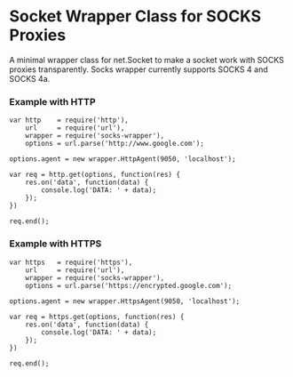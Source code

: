 # Socket Wrapper Class for SOCKS Proxies

A minimal wrapper class for net.Socket to make a socket work with SOCKS proxies transparently. Socks wrapper currently supports SOCKS 4 and SOCKS 4a.

### Example with HTTP

    var http    = require('http'),
        url     = require('url'),
        wrapper = require('socks-wrapper'),
        options = url.parse('http://www.google.com');
    
    options.agent = new wrapper.HttpAgent(9050, 'localhost');

    var req = http.get(options, function(res) {
        res.on('data', function(data) {
            console.log('DATA: ' + data);
        }); 
    })
    
    req.end();
    
### Example with HTTPS

    var https   = require('https'),
        url     = require('url'),
        wrapper = require('socks-wrapper'),
        options = url.parse('https://encrypted.google.com');
    
    options.agent = new wrapper.HttpsAgent(9050, 'localhost');

    var req = https.get(options, function(res) {
        res.on('data', function(data) {
            console.log('DATA: ' + data);
        }); 
    })
    
    req.end();

